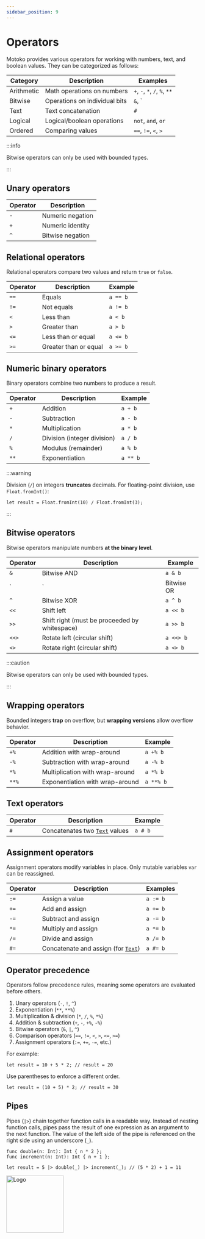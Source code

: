 ```yaml
---
sidebar_position: 9
---
```


# Operators

Motoko provides various operators for working with numbers, text, and boolean values. They can be categorized as follows:

| **Category**   | **Description**                          | **Examples**  |
|---------------|----------------------------------|----------------------|
| Arithmetic | Math operations on numbers      | `+`, `-`, `*`, `/`, `%`, `**` |
| Bitwise    | Operations on individual bits   | `&`, `|`, ^`, `<<`, `>>`, `<<>`, `<>>` |
| Text       | Text concatenation              | `#` |
| Logical | Logical/boolean operations       | `not`, `and`, `or` |
| Ordered | Comparing values                  | `==`, `!=`, `<`, `>` |

:::info

Bitwise operators can only be used with bounded types.

:::

## Unary operators

| Operator | Description |
|----------|------------|
| `-`      | Numeric negation |
| `+`      | Numeric identity |
| `^`      | Bitwise negation |

## Relational operators

Relational operators compare two values and return `true` or `false`.

| Operator | Description | Example|
|----------|------------|-----------|
| `==`     | Equals | `a == b` |
| `!=`     | Not equals | `a != b`|
| `<`      | Less than | `a < b` |
| `>`      | Greater than | `a > b` |
| `<=`     | Less than or equal | `a <= b` |
| `>=`     | Greater than or equal | `a >= b`|

## Numeric binary operators

Binary operators combine two numbers to produce a result.

| Operator | Description |  Example|
|----------|------------|------------|
| `+`      | Addition | `a + b` |
| `-`      | Subtraction | `a - b` |
| `*`      | Multiplication | `a * b` |
| `/`      | Division (integer division) | `a / b` |
| `%`      | Modulus (remainder) | `a % b` |
| `**`     | Exponentiation | `a ** b` |

:::warning

Division (`/`) on integers **truncates** decimals. For floating-point division, use `Float.fromInt()`:

```motoko no-repl
let result = Float.fromInt(10) / Float.fromInt(3);
```

:::

## Bitwise operators

Bitwise operators manipulate numbers **at the binary level**.

| Operator | Description |Example |
|----------|------------|----------|
| `&`      | Bitwise AND |`a & b` |
|  `|`    | Bitwise OR | `a | b` |
| `^`      | Bitwise XOR | `a ^ b` |
| `<<`     | Shift left | `a << b` |
| `>>`     | Shift right (must be proceeded by whitespace) |`a >> b` |
| `<<>`    | Rotate left (circular shift) | `a <<> b` |
| `<>`     | Rotate right (circular shift)| `a <> b` |

:::caution

Bitwise operators can only be used with bounded types.

:::

## Wrapping operators

Bounded integers **trap** on overflow, but **wrapping versions** allow overflow behavior.

| Operator | Description | Example |
|----------|------------|------------|
| `+%`     | Addition with wrap-around | `a +% b` |
| `-%`     | Subtraction with wrap-around | `a -% b` |
| `*%`     | Multiplication with wrap-around | `a *% b` |
| `**%`    | Exponentiation with wrap-around | `a **% b` |

## Text operators

| Operator | Description | Example |
|----------|------------|------------|
| `#`      | Concatenates two [`Text`](https://internetcomputer.org/docs/motoko/base/Text) values | `a # b` |

## Assignment operators

Assignment operators modify variables in place. Only mutable variables `var` can be reassigned.

| Operator | Description |Examples|
|----------|------------|---------|
| `:=`     | Assign a value | `a := b` |
| `+=`     | Add and assign | `a += b` |
| `-=`     | Subtract and assign | `a -= b` |
| `*=`     | Multiply and assign | `a *= b` |
| `/=`     | Divide and assign | `a /= b` |
| `#=`     | Concatenate and assign (for [`Text`](https://internetcomputer.org/docs/motoko/base/Text)) | `a #= b` |

## Operator precedence

Operators follow precedence rules, meaning some operators are evaluated before others.

1. Unary operators (`-`, `!`, `^`)
2. Exponentiation (`**`, `**%`)
3. Multiplication & division (`*`, `/`, `%`, `*%`)
4. Addition & subtraction (`+`, `-`, `+%`, `-%`)
5. Bitwise operators (`&`, `|`, `^`)
6. Comparison operators (`==`, `!=`, `<`, `>`, `<=`, `>=`)
7. Assignment operators (`:=`, `+=`, `-=`, etc.)

For example:

```motoko
let result = 10 + 5 * 2; // result = 20
```

Use parentheses to enforce a different order.

```motoko
let result = (10 + 5) * 2; // result = 30
```

## Pipes

Pipes (`|>`) chain together function calls in a readable way. Instead of nesting function calls, pipes pass the result of one expression as an argument to the next function. The value of the left side of the pipe is referenced on the right side using an underscore (`_`).

```motoko
func double(n: Int): Int { n * 2 };
func increment(n: Int): Int { n + 1 };

let result = 5 |> double(_) |> increment(_); // (5 * 2) + 1 = 11
```

<img src="https://cdn-assets-eu.frontify.com/s3/frontify-enterprise-files-eu/eyJwYXRoIjoiZGZpbml0eVwvYWNjb3VudHNcLzAxXC80MDAwMzA0XC9wcm9qZWN0c1wvNFwvYXNzZXRzXC8zOFwvMTc2XC9jZGYwZTJlOTEyNDFlYzAzZTQ1YTVhZTc4OGQ0ZDk0MS0xNjA1MjIyMzU4LnBuZyJ9:dfinity:9Q2_9PEsbPqdJNAQ08DAwqOenwIo7A8_tCN4PSSWkAM?width=2400" alt="Logo" width="150" height="150" />